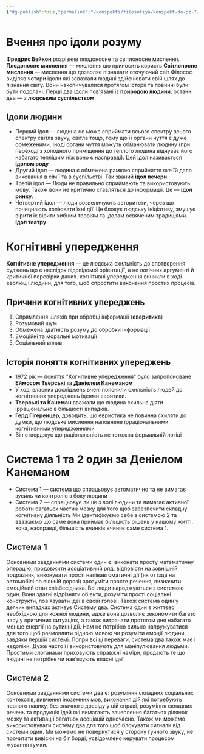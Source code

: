```yaml
---
{"dg-publish":true,"permalink":"/konspekti/filosofiya/konspekt-do-pz-7/"}
---
```


# Вчення про ідоли розуму
**Фредрис Бейкон** розрізняв  плодоносне та світлоносне мислення. 
**Плодоносне мислення** — мислення що приносить користь
**Світлоносне мислення** — мислення що дозволяє пізнавати оточуючий світ
Філософ виділяв чотири ідоли які заважали людині здійснювати свій шлях до пізнання світу. Вони накопичувалися протягом історії та повинні були бути подолані. Перші два ідоли пов'язані із **природою людини**, останні два — з **людським суспільством**.
## Ідоли людини
- Перший ідол — людина не може сприймати всього спектру всього спектру світла звуку, світла тощо, тому що її органи чуття є дуже обмеженими. Іноді органи чуття можуть обманювати людину (при переході з холодного приміщення до теплого людина відчуває його набагато теплішим ніж воно є насправді). Цей ідол називається **ідолом роду**
- Другий ідол — людина є обмежена рамкою сприйняття яке їй дало виховання в сім'ї та в суспільстві. Так званий **ідол печери**
- Третій ідол — Люди не правильно сприймають та використовують мову. Також вони не критично ставляться до  інформації. Це — **ідол ринку**.
- Четвертий ідол — люди возвеличують авторитети, через що почицнають копіювати їхні дії. Це блокує людську ініціативу, змушує вірити їх вірити хибним теоріям та ідолам освяченим традиціями. **Ідол театру**
# Когнітивні упередження 
**Когнітивне упередження** — це людська схильність до спотворення суджень що є наслідок підсвідомої орієнтації, а не логічних аргументі й критичної перевірки даних. когнітивні упередження виникли в ході еволюції людини, для того, щоб спростити виконання простих процесів. 
## Причини когнітивних упереджень
1. Спрямлення шляхів при обробці інформації (**еверитика**)
2. Розумовий шум
3. Обмежена здатність розуму до обробки інформації
4. Емоційні та моральні мотивації
5. Соціальний вплив
## Історія поняття когнітивних упереджень
- 1972 рік — поняття "Когнітивне упередження" було запропоноване **Еймосом Тверські** та **Даніелем Канеманом**
- У ході власних досліджень вчені пояснили схильність людей до когнітивних упереджень ідеями евритики.
- **Тверські та Канеман** вважали що людина схильна діяти ірраціонально в більшості випадків.
- **Герд Гігеренцер**, доводить, що евристика не повинна схиляти до думки, що людське мислення наповнене ірраціональними когнітивними упередженнями
- Він стверджує що раціональність не тотожна формальній логіці
# Система 1 та 2 один за Деніелом Канеманом
- Система 1 — система що спрацьовує автоматично та не вимагає зусиль чи контролю з боку людини
- Система 2 — спрацьовує лише з волі людини та вимагає активної роботи багатьох частин мозку для того щоб забезпечити складну когнітивну діяльність
Ми ідентифікуємо себе з системою 2 та вважаємо що саме вона приймає більшість рішень у нашому житті, хоча, насправді, більшість вчинків вчиняє саме система 1.
## Система 1
Основними завданнями системи один є: виконати просту математичну операцію, продовжити асоціативний ряд, відповісти на зовнішній подразник, виконувати прості напівавтоматичні дії (як от їзда на автомобілі по вільній дорозі) зрозуміти просте речення, визначити емоційний стан співбесідника.
Всі люди народжуються з системою один. Вони здатні відрізняти об'єкти, розуміти прості соціальні конструкти, пов'язувати ідеї в своїй голові. Також система один у деяких випадках активує Систему два.
Система один є життєво необхідною для кожної людини, адже вона дозволяє зекономити багато часу у критичних ситуаціях, а також витрачати протягом дня набагато менше енергії на рутинні дії. Нам не потрібно сильно напружуватися для того щоб розмовляти рідною мовою чи розуміти емоції людини, завдяки першій системі. Попри всі ці переваги, система два також має і недоліки. Дуже часто її використовують для маніпулювання людьми. Простими слоганами приховують справжні наміри, продають те що людині не потрібне чи нав'язують власні ідеї.
## Система 2
Основними завданнями системи два є: розуміння складних соціальних контекстів, вивчення іноземних мов, виконання дій які потребують певного навику, без значного досвіду у цій справі, розуміння складних речень та продукція ідей які вимагають зачеплення багатьох ділянок мозку та активації багатьох асоціацій одночасно.
Також ми можемо використовувати систему два для того щоб блокувати сигнали від системи один. Ми можемо не повернутися у сторону гучного звуку, не прочитати вивіски на біг борді, усвідомлено керувати процесом жування гумки. 
